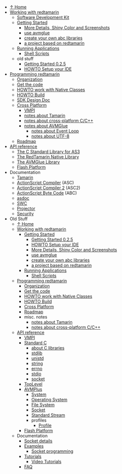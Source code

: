   * [↑ Home](Main.md)
  * [Working with redtamarin](Users.md)
    * [Software Development Kit](SDK.md)
    * [Getting Started](GettingStarted.md)
      * [More Details, Shiny Color and Screenshots](GettingStartedInShinyColor.md)
      * [use avmglue](GettingStartedAvmglue.md)
      * [create your own abc libraries](GettingStartedABClibraries.md)
      * [a project based on redtamarin](GettingStartedProject.md)
    * [Running Applications](RunningApplications.md)
      * [Shell Scripts](RunningShellScripts.md)
    * old stuff
      * [Getting Started 0.2.5](GettingStarted_0_2_5.md)
      * [HOWTO Setup your IDE](IDE.md)
  * [Programming redtamarin](Coders.md)
    * [Organization](Organization.md)
    * [Get the code](Code101.md)
    * [HOWTO work with Native Classes](NativeClasses.md)
    * [HOWTO Build](Build.md)
    * [SDK Design Doc](SDKDesign.md)
    * [Cross Platform](CrossPlatform.md)
      * [VMPI](VMPI.md)
      * [notes about Tamarin](TamarinNotes.md)
      * [notes about cross-platform C/C++](CrossPlatformNotes.md)
      * [notes about AVMGlue](AVMGlueNotes.md)
        * [notes about Event Loop](EventLoopNotes.md)
        * [notes about UTF-8](UTF8Notes.md)
    * [Roadmap](Roadmap.md)
  * [API reference](API.md)
    * [The C Standard Library for AS3](CLIB.md)
    * [The RedTamarin Native Library](RNL.md)
    * [The AVMGlue Library](AVMGlue.md)
    * [Flash Platform](FlashPlatform.md)
  * Documentation
    * [Tamarin](Tamarin.md)
    * [ActionScript Compiler](ASC.md) (ASC)
    * [ActionScript Compiler 2](ASC2.md) (ASC2)
    * [ActionScript Byte Code](ABC.md) (ABC)
    * [asdoc](asdoc.md)
    * [SWC](SWC.md)
    * [Projector](Projector.md)
    * [Security](Security.md)
  * Old Stuff
    * [↑ Home](Main_old.md)
    * [Working with redtamarin](Users_old.md)
      * [Getting Started](GettingStarted.md)
        * [Getting Started 0.2.5](GettingStarted_0_2_5.md)
        * [HOWTO Setup your IDE](IDE.md)
        * [More Details, Shiny Color and Screenshots](GettingStartedInShinyColor.md)
        * [use avmglue](GettingStartedAvmglue.md)
        * [create your own abc libraries](GettingStartedABClibraries.md)
        * [a project based on redtamarin](GettingStartedProject.md)
      * [Running Applications](RunningApplications.md)
        * [Shell Scripts](RunningShellScripts.md)
    * [Programming redtamarin](Coders_old.md)
      * [Organization](Organization.md)
      * [Get the code](Code101.md)
      * [HOWTO work with Native Classes](NativeClasses.md)
      * [HOWTO Build](Build_old.md)
      * [Cross Platform](CrossPlatform_old.md)
      * [Roadmap](Roadmap_old.md)
      * misc. notes
        * [notes about Tamarin](TamarinNotes.md)
        * [notes about cross-platform C/C++](CrossPlatformNotes.md)
    * [API reference](API_old.md)
      * [VMPI](VMPI.md)
      * [Standard C](StandardC.md)
        * [about C libraries](about_clib.md)
        * [stdlib](C_stdlib.md)
        * [unistd](C_unistd.md)
        * [string](C_string.md)
        * [errno](C_errno.md)
        * [stdio](C_stdio.md)
        * [socket](C_socket.md)
      * [TopLevel](TopLevel.md)
      * [AVMPlus](AVMPlus.md)
        * [System](System.md)
        * [Operating System](OperatingSystem.md)
        * [File System](FileSystem.md)
        * [Socket](Socket.md)
        * [Standard Stream](StandardStream.md)
        * profiles
          * [Profile](Profile.md)
      * [Flash Platform](FlashPlatform.md)
    * Documentation
      * [Socket details](SocketDetails.md)
      * [Examples](Examples.md)
        * [Socket programming](Examples_Socket.md)
      * [Tutorials](Tutorials.md)
        * [Video Tutorials](TutorialsVideo.md)
      * [FAQ](FAQ.md)